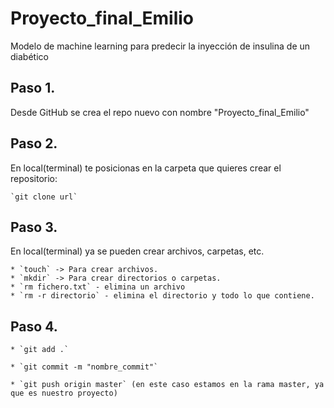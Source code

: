 # Proyecto_final_Emilio
Modelo de machine learning para predecir la inyección de insulina de un diabético

## Paso 1.

Desde GitHub se crea el repo nuevo con nombre "Proyecto_final_Emilio"

## Paso 2.

En local(terminal) te posicionas en la carpeta que quieres crear el repositorio:

	`git clone url`

## Paso 3.

En local(terminal) ya se pueden crear archivos, carpetas, etc.

	* `touch` -> Para crear archivos.
	* `mkdir` -> Para crear directorios o carpetas.
	* `rm fichero.txt` - elimina un archivo
	* `rm -r directorio` - elimina el directorio y todo lo que contiene.



## Paso 4.

	* `git add .`

	* `git commit -m "nombre_commit"`

	* `git push origin master` (en este caso estamos en la rama master, ya que es nuestro proyecto)





